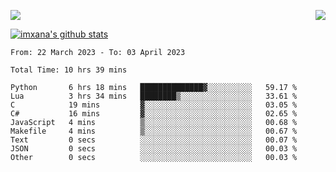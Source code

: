 <p>
  <a href="https://count.getloli.com/"><img src="https://count.getloli.com/get/@xana.readme?theme=moebooru-h"></a>
  <img src="https://weather-icon.journeyad.repl.co/@hangzhou?v=1" align="right">
</p>


<a href="https://github.com/imxana"><img align="center" src="https://github-readme-stats.vercel.app/api?username=imxana&show_icons=true&include_all_commits=true&hide_border=tru&custom_title=imxana%27s%20Github%20Stats" alt="imxana's github stats" /></a> 

<!--START_SECTION:waka-->

```text
From: 22 March 2023 - To: 03 April 2023

Total Time: 10 hrs 39 mins

Python       6 hrs 18 mins   ██████████████▓░░░░░░░░░░   59.17 %
Lua          3 hrs 34 mins   ████████▒░░░░░░░░░░░░░░░░   33.61 %
C            19 mins         ▓░░░░░░░░░░░░░░░░░░░░░░░░   03.05 %
C#           16 mins         ▓░░░░░░░░░░░░░░░░░░░░░░░░   02.65 %
JavaScript   4 mins          ▒░░░░░░░░░░░░░░░░░░░░░░░░   00.68 %
Makefile     4 mins          ▒░░░░░░░░░░░░░░░░░░░░░░░░   00.67 %
Text         0 secs          ░░░░░░░░░░░░░░░░░░░░░░░░░   00.07 %
JSON         0 secs          ░░░░░░░░░░░░░░░░░░░░░░░░░   00.03 %
Other        0 secs          ░░░░░░░░░░░░░░░░░░░░░░░░░   00.03 %
```

<!--END_SECTION:waka-->
